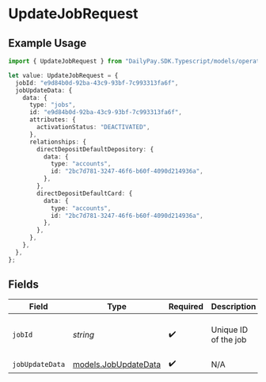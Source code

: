 # UpdateJobRequest

## Example Usage

```typescript
import { UpdateJobRequest } from "DailyPay.SDK.Typescript/models/operations";

let value: UpdateJobRequest = {
  jobId: "e9d84b0d-92ba-43c9-93bf-7c993313fa6f",
  jobUpdateData: {
    data: {
      type: "jobs",
      id: "e9d84b0d-92ba-43c9-93bf-7c993313fa6f",
      attributes: {
        activationStatus: "DEACTIVATED",
      },
      relationships: {
        directDepositDefaultDepository: {
          data: {
            type: "accounts",
            id: "2bc7d781-3247-46f6-b60f-4090d214936a",
          },
        },
        directDepositDefaultCard: {
          data: {
            type: "accounts",
            id: "2bc7d781-3247-46f6-b60f-4090d214936a",
          },
        },
      },
    },
  },
};
```

## Fields

| Field                                                 | Type                                                  | Required                                              | Description                                           | Example                                               |
| ----------------------------------------------------- | ----------------------------------------------------- | ----------------------------------------------------- | ----------------------------------------------------- | ----------------------------------------------------- |
| `jobId`                                               | *string*                                              | :heavy_check_mark:                                    | Unique ID of the job                                  | e9d84b0d-92ba-43c9-93bf-7c993313fa6f                  |
| `jobUpdateData`                                       | [models.JobUpdateData](../../models/jobupdatedata.md) | :heavy_check_mark:                                    | N/A                                                   |                                                       |